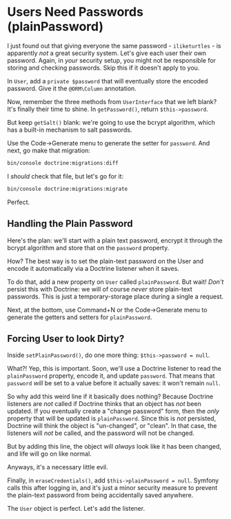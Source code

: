 # Users Need Passwords (plainPassword)

I just found out that giving everyone the same password - `iliketurtles` - is apparently
*not* a great security system. Let's give each user their own password. Again, in
*your* security setup, you might not be responsible for storing and checking passwords.
Skip this if it doesn't apply to you.

In `User`, add a `private $password` that will eventually store the encoded password.
Give it the `@ORM\Column` annotation.

Now, remember the three methods from `UserInterface` that we left blank? It's finally
their time to shine. In `getPassword()`, return `$this->password`.

But keep `getSalt()` blank: we're going to use the bcrypt algorithm, which has a
built-in mechanism to salt passwords.

Use the Code->Generate menu to generate the setter for `password`. And next, go make
that migration:

```bash
bin/console doctrine:migrations:diff
```

I *should* check that file, but let's go for it:


```bash
bin/console doctrine:migrations:migrate
```

Perfect.

## Handling the Plain Password

Here's the plan: we'll start with a plain text password, encrypt it through the
bcrypt algorithm and store that on the `password` property.

How? The best way is to set the plain-text password on the User and encode it automatically
via a Doctrine listener when it saves.

To do that, add a new property on `User` called `plainPassword`. But wait! *Don't*
persist this with Doctrine: we will of course *never* store plain-text passwords.
This is just a temporary-storage place during a single a request.

Next, at the bottom, use Command+N or the Code->Generate menu to generate the getters
and setters for `plainPassword`.

## Forcing User to look Dirty?

Inside `setPlainPassword()`, do one more thing: `$this->password = null`.

What?! Yep, this is important. Soon, we'll use a Doctrine listener to read the
`plainPassword` property, encode it, and update `password`. That means that `password`
*will* be set to a value before it actually saves: it won't remain `null`.

So why add this weird line if it basically does nothing? Because Doctrine listeners
are *not* called if Doctrine thinks that an object has *not* been updated. If you
eventually create a "change password" form, then the *only* property that will be
updated is `plainPassword`. Since this is *not* persisted, Doctrine will think the
object is "un-changed", or "clean". In that case, the listeners will *not* be called,
and the password will not be changed.

But by adding this line, the object will *always* look like it has been changed,
and life will go on like normal.

Anyways, it's a necessary little evil.

Finally, in `eraseCredentials()`, add `$this->plainPassword = null`. Symfony calls
this after logging in, and it's just a minor security measure to prevent the plain-text
password from being accidentally saved anywhere.

The `User` object is perfect. Let's add the listener.
